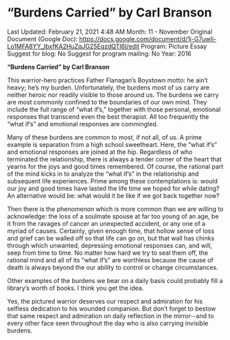 # “Burdens Carried” by Carl Branson

Last Updated: February 21, 2021 4:48 AM
Month: 11 - November
Original Document (Google Doc): https://docs.google.com/document/d/1j-G7uwIi-Lo1MFA8YY_IbxfKA2HuZqJG25EqzdQTI6I/edit
Program: Picture Essay
Suggest for blog: No
Suggest for program mailing: No
Year: 2016

**“Burdens Carried” by Carl Branson**

This warrior-hero practices Father Flanagan’s Boystown motto: he ain’t heavy; he’s my burden. Unfortunately, the burdens most of us carry are neither heroic nor readily visible to those around us. The burdens we carry are most commonly confined to the boundaries of our own mind. They include the full range of “what if’s,” together with those personal, emotional responses that transcend even the best therapist. All too frequently the “what if’s” and emotional responses are commingled.

Many of these burdens are common to most, if not all, of us. A prime example is separation from a high school sweetheart. Here, the “what if’s” and emotional responses are joined at the hip. Regardless of who terminated the relationship, there is always a tender corner of the heart that yearns for the joys and good times remembered. Of course, the rational part of the mind kicks in to analyze the “what if’s” in the relationship and subsequent life experiences. Prime among these contemplations is: would our joy and good times have lasted the life time we hoped for while dating? An alternative would be: what would it be like if we got back together now?

Then there is the phenomenon which is more common than we are willing to acknowledge: the loss of a soulmate spouse at far too young of an age, be it from the ravages of cancer an unexpected accident, or any one of a myriad of causes. Certainly, given enough time, that hollow sense of loss and grief can be walled off so that life can go on, but that wall has chinks through which unwanted, depressing emotional responses can, and will, seep from time to time. No matter how hard we try to seal them off, the rational mind and all of its “what if’s” are worthless because the cause of death is always beyond the our ability to control or change circumstances.

Other examples of the burdens we bear on a daily basis could probably fill a library’s worth of books. I think you get the idea.

Yes, the pictured warrior deserves our respect and admiration for his selfless dedication to his wounded companion. But don’t forget to bestow that same respect and admiration on daily reflection in the mirror--and to every other face seen throughout the day who is also carrying invisible burdens.